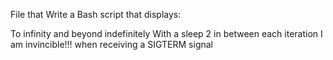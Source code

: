 File that Write a Bash script that displays:

To infinity and beyond indefinitely
With a sleep 2 in between each iteration
I am invincible!!! when receiving a SIGTERM signal
